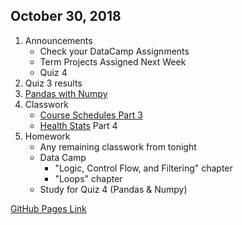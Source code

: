 ## October 30, 2018
1. Announcements
    - Check your DataCamp Assignments
    - Term Projects Assigned Next Week
    - Quiz 4
2. Quiz 3 results
3. [Pandas with Numpy](../Slides/L7_Using_Pandas_and_Numpy.slides.html)
4. Classwork
   - [Course Schedules Part 3](../Tutorials/CourseCatalogDemo/Part3.md)
   - [Health Stats]((../Tutorials/HealthStatsProject)) Part 4
7. Homework
   - Any remaining classwork from tonight
   - Data Camp
       - "Logic, Control Flow, and Filtering" chapter
       - "Loops" chapter
   - Study for Quiz 4 (Pandas & Numpy)
   
[GitHub Pages Link](https://christopherhuntley.github.io/ba505-docs/Agenda/)